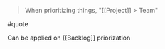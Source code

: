 > When prioritizing things, "[[Project]] > Team"

#quote 

Can be applied on [[Backlog]] priorization